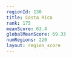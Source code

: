 ```yaml
---
regionId: 130
title: Costa Rica
rank: 175
meanScore: 63.4
globalMeanScore: 69.33
numRegions: 220
layout: region_score
---
```

